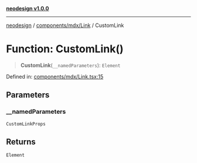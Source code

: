 [**neodesign v1.0.0**](../../../../README.md)

***

[neodesign](../../../../modules.md) / [components/mdx/Link](../README.md) / CustomLink

# Function: CustomLink()

> **CustomLink**(`__namedParameters`): `Element`

Defined in: [components/mdx/Link.tsx:15](https://github.com/mladjom/neodesign/blob/12ebc446849a001345c104056aef95c6372b148e/components/mdx/Link.tsx#L15)

## Parameters

### \_\_namedParameters

`CustomLinkProps`

## Returns

`Element`
